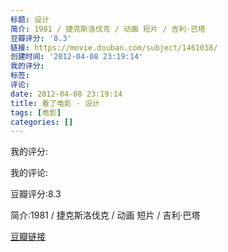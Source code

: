 ```yaml
---
标题: 设计
简介: 1981 / 捷克斯洛伐克 / 动画 短片 / 吉利·巴塔
豆瓣评分: '8.3'
链接: https://movie.douban.com/subject/1461018/
创建时间: '2012-04-08 23:19:14'
我的评分:
标签:
评论:
date: 2012-04-08 23:19:14
title: 看了电影 - 设计
tags: [电影]
categories: []
---
```


我的评分:

我的评论:

豆瓣评分:8.3

简介:1981 / 捷克斯洛伐克 / 动画 短片 / 吉利·巴塔

[豆瓣链接](https://movie.douban.com/subject/1461018/)

